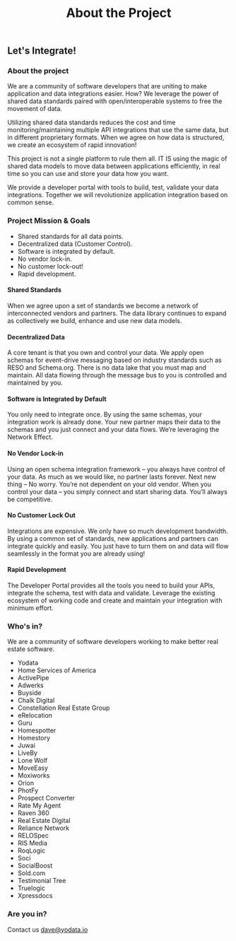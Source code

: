 ﻿---
title: About the Project
---
## Let's Integrate!

### About the project

We are a community of software developers that are uniting to make application and data integrations easier.  How?  We leverage the power of shared data standards paired with open/interoperable systems to free the movement of data.

Utilizing shared data standards reduces the cost and time monitoring/maintaining multiple API integrations that use the same data, but in different proprietary formats.  When we agree on how data is structured, we create an ecosystem of rapid innovation!

This project is not a single platform to rule them all.  IT IS using the magic of shared data models to move data between applications efficiently, in real time so you can use and store your data how you want.

We provide a developer portal with tools to build, test, validate your data integrations.  Together we will revolutionize application integration based on common sense.


### Project Mission & Goals

- Shared standards for all data points.
- Decentralized data (Customer Control).
- Software is integrated by default.
- No vendor lock-in.
- No customer lock-out!
- Rapid development.

#### Shared Standards
When we agree upon a set of standards we become a network of interconnected vendors and partners.  The data library continues to expand as collectively we build, enhance and use new data models.  


#### Decentralized Data
A core tenant is that you own and control your data.  We apply open schemas for event-drive messaging based on industry standards such as RESO and Schema.org.  There is no data lake that you must map and maintain.  All data flowing through the message bus to you is controlled and maintained by you.

#### Software is Integrated by Default
You only need to integrate once.  By using the same schemas, your integration work is already done.  Your new partner maps their data to the schemas and you just connect and your data flows.  We’re leveraging the Network Effect.


#### No Vendor Lock-in
Using an open schema integration framework – you always have control of your data.  As much as we would like, no partner lasts forever.  Next new thing – No worry. You’re not dependent on your old vendor. When you control your data – you simply connect and start sharing data.  You’ll always be competitive.


#### No Customer Lock Out
Integrations are expensive.  We only have so much development bandwidth.  By using a common set of standards, new applications and partners can integrate quickly and easily.  You just have to turn them on and data will flow seamlessly in the format you are already using!


#### Rapid Development
The Developer Portal provides all the tools you need to build your APIs, integrate the schema, test with data and validate.  Leverage the existing ecosystem of working code and create and maintain your integration with minimum effort.


### Who's in?

We are a community of software developers working to make better real estate software.

- Yodata
- Home Services of America
- ActivePipe
- Adwerks
- Buyside
- Chalk Digital
- Constellation Real Estate Group
- eRelocation
- Guru
- Homespotter
- Homestory
- Juwai
- LiveBy
- Lone Wolf
- MoveEasy
- Moxiworks
- Orion
- PhotFy
- Prospect Converter
- Rate My Agent
- Raven 360
- Real Estate Digital
- Reliance Network
- RELOSpec
- RIS Media
- RoqLogic
- Soci
- SocialBoost
- Sold.com
- Testimonial Tree
- Truelogic
- Xpressdocs


### Are you in?

Contact us dave@yodata.io

